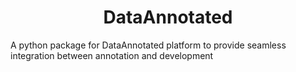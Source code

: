 <h1 align="center" style="font-weight:bold">
    DataAnnotated
</h1>

A python package for DataAnnotated platform to provide seamless integration between annotation and development
